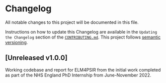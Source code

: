 # Changelog

All notable changes to this project will be documented in this file.

Instructions on how to update this Changelog are available in the `Updating the Changelog` section of the [`CONTRIBUTING.md`](./CONTRIBUTING.md).  This project follows [semantic versioning](https://semver.org/spec/v2.0.0.html).

## [Unreleased v1.0.0]

Working codebase and report for ELM4PSIR from the initial work completed as part of the NHS England PhD Internship from June-November 2022.
